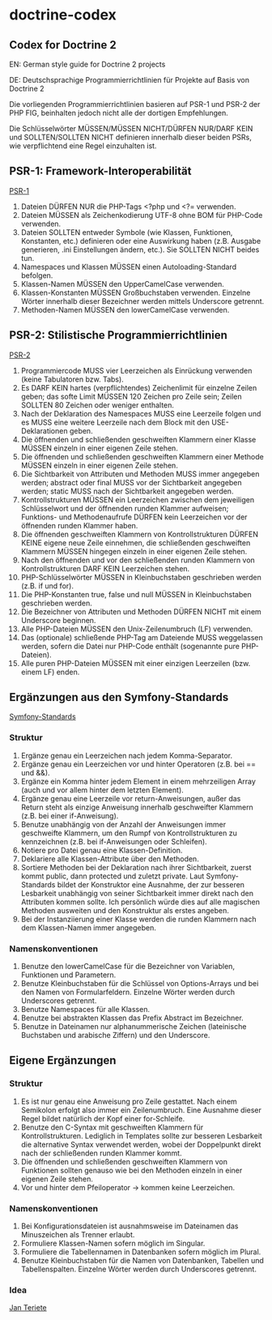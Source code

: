 # doctrine-codex

## Codex for Doctrine 2

EN: German style guide for Doctrine 2 projects

DE: Deutschsprachige Programmierrichtlinien für Projekte auf Basis von Doctrine 2

Die vorliegenden Programmierrichtlinien basieren auf PSR-1 und PSR-2 der PHP FIG, beinhalten jedoch nicht alle der dortigen Empfehlungen.

Die Schlüsselwörter MÜSSEN/MÜSSEN NICHT/DÜRFEN NUR/DARF KEIN und SOLLTEN/SOLLTEN NICHT definieren innerhalb dieser beiden PSRs, wie verpflichtend eine Regel einzuhalten ist.

## PSR-1: Framework-Interoperabilität
[PSR-1](https://github.com/php-fig/fig-standards/blob/master/accepted/PSR-1-basic-coding-standard.md)

1. Dateien DÜRFEN NUR die PHP-Tags &lt;?php und &lt;?= verwenden.
2. Dateien MÜSSEN als Zeichenkodierung UTF-8 ohne BOM für PHP-Code verwenden.
3. Dateien SOLLTEN entweder Symbole (wie Klassen, Funktionen, Konstanten, etc.) definieren oder eine Auswirkung haben (z.B. Ausgabe generieren, .ini Einstellungen ändern, etc.). Sie SOLLTEN NICHT beides tun.
4. Namespaces und Klassen MÜSSEN einen Autoloading-Standard befolgen.
5. Klassen-Namen MÜSSEN den UpperCamelCase verwenden.
6. Klassen-Konstanten MÜSSEN Großbuchstaben verwenden. Einzelne Wörter innerhalb dieser Bezeichner werden mittels Underscore getrennt.
7. Methoden-Namen MÜSSEN den lowerCamelCase verwenden.

## PSR-2: Stilistische Programmierrichtlinien
[PSR-2](https://github.com/php-fig/fig-standards/blob/master/accepted/PSR-2-coding-style-guide.md)

1. Programmiercode MUSS vier Leerzeichen als Einrückung verwenden (keine Tabulatoren bzw. Tabs).
2. Es DARF KEIN hartes (verpflichtendes) Zeichenlimit für einzelne Zeilen geben; das softe Limit MÜSSEN 120 Zeichen pro Zeile sein; Zeilen SOLLTEN 80 Zeichen oder weniger enthalten.
3. Nach der Deklaration des Namespaces MUSS eine Leerzeile folgen und es MUSS eine weitere Leerzeile nach dem Block mit den USE-Deklarationen geben.
4. Die öffnenden und schließenden geschweiften Klammern einer Klasse MÜSSEN einzeln in einer eigenen Zeile stehen.
5. Die öffnenden und schließenden geschweiften Klammern einer Methode MÜSSEN einzeln in einer eigenen Zeile stehen.
6. Die Sichtbarkeit von Attributen und Methoden MUSS immer angegeben werden; abstract oder final MUSS vor der Sichtbarkeit angegeben werden; static MUSS nach der Sichtbarkeit angegeben werden.
7. Kontrollstrukturen MÜSSEN ein Leerzeichen zwischen dem jeweiligen Schlüsselwort und der öffnenden runden Klammer aufweisen; Funktions- und Methodenaufrufe DÜRFEN kein Leerzeichen vor der öffnenden runden Klammer haben.
8. Die öffnenden geschweiften Klammern von Kontrollstrukturen DÜRFEN KEINE eigene neue Zeile einnehmen, die schließenden geschweiften Klammern MÜSSEN hingegen einzeln in einer eigenen Zeile stehen.
9. Nach den öffnenden und vor den schließenden runden Klammern von Kontrollstrukturen DARF KEIN Leerzeichen stehen.
10. PHP-Schlüsselwörter MÜSSEN in Kleinbuchstaben geschrieben werden (z.B. if und for).
11. Die PHP-Konstanten true, false und null MÜSSEN in Kleinbuchstaben geschrieben werden.
12. Die Bezeichner von Attributen und Methoden DÜRFEN NICHT mit einem Underscore beginnen.
13. Alle PHP-Dateien MÜSSEN den Unix-Zeilenumbruch (LF) verwenden.
14. Das (optionale) schließende PHP-Tag am Dateiende MUSS weggelassen werden, sofern die Datei nur PHP-Code enthält (sogenannte pure PHP-Dateien).
15. Alle puren PHP-Dateien MÜSSEN mit einer einzigen Leerzeilen (bzw. einem LF) enden.

## Ergänzungen aus den Symfony-Standards
[Symfony-Standards](http://symfony.com/doc/current/contributing/code/standards.html)

### Struktur

1. Ergänze genau ein Leerzeichen nach jedem Komma-Separator.
2. Ergänze genau ein Leerzeichen vor und hinter Operatoren (z.B. bei == und &amp;&amp;).
3. Ergänze ein Komma hinter jedem Element in einem mehrzeiligen Array (auch und vor allem hinter dem letzten Element).
4. Ergänze genau eine Leerzeile vor return-Anweisungen, außer das Return steht als einzige Anweisung innerhalb geschweifter Klammern (z.B. bei einer if-Anweisung).
5. Benutze unabhängig von der Anzahl der Anweisungen immer geschweifte Klammern, um den Rumpf von Kontrollstrukturen zu kennzeichnen (z.B. bei if-Anweisungen oder Schleifen).
6. Notiere pro Datei genau eine Klassen-Definition.
7. Deklariere alle Klassen-Attribute über den Methoden.
8. Sortiere Methoden bei der Deklaration nach ihrer Sichtbarkeit, zuerst kommt public, dann protected und zuletzt private. Laut Symfony-Standards bildet der Konstruktor eine Ausnahme, der zur besseren Lesbarkeit unabhängig von seiner Sichtbarkeit immer direkt nach den Attributen kommen sollte. Ich persönlich würde dies auf alle magischen Methoden ausweiten und den Konstruktur als erstes angeben.
9. Bei der Instanziierung einer Klasse werden die runden Klammern nach dem Klassen-Namen immer angegeben.

### Namenskonventionen

1. Benutze den lowerCamelCase für die Bezeichner von Variablen, Funktionen und Parametern.
2. Benutze Kleinbuchstaben für die Schlüssel von Options-Arrays und bei den Namen von Formularfeldern. Einzelne Wörter werden durch Underscores getrennt.
3. Benutze Namespaces für alle Klassen.
4. Benutze bei abstrakten Klassen das Prefix Abstract im Bezeichner.
5. Benutze in Dateinamen nur alphanummerische Zeichen (lateinische Buchstaben und arabische Ziffern) und den Underscore.

## Eigene Ergänzungen

### Struktur

1. Es ist nur genau eine Anweisung pro Zeile gestattet. Nach einem Semikolon erfolgt also immer ein Zeilenumbruch. Eine Ausnahme dieser Regel bildet natürlich der Kopf einer for-Schleife.
2. Benutze den C-Syntax mit geschweiften Klammern für Kontrollstrukturen. Lediglich in Templates sollte zur besseren Lesbarkeit die alternative Syntax verwendet werden, wobei der Doppelpunkt direkt nach der schließenden runden Klammer kommt.
3. Die öffnenden und schließenden geschweiften Klammern von Funktionen sollten genauso wie bei den Methoden einzeln in einer eigenen Zeile stehen.
4. Vor und hinter dem Pfeiloperator -> kommen keine Leerzeichen.

### Namenskonventionen

1. Bei Konfigurationsdateien ist ausnahmsweise im Dateinamen das Minuszeichen als Trenner erlaubt.
2. Formuliere Klassen-Namen sofern möglich im Singular.
3. Formuliere die Tabellennamen in Datenbanken sofern möglich im Plural.
4. Benutze Kleinbuchstaben für die Namen von Datenbanken, Tabellen und Tabellenspalten. Einzelne Wörter werden durch Underscores getrennt.

### Idea
[Jan Teriete](https://plus.google.com/106660436858103395374?rel=author)